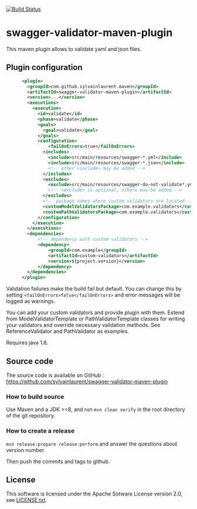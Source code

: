 [![Build Status](https://travis-ci.org/sylvainlaurent/swagger-validator-maven-plugin.svg)](https://travis-ci.org/sylvainlaurent/swagger-validator-maven-plugin)

# swagger-validator-maven-plugin

This maven plugin allows to validate yaml and json files.

## Plugin configuration

```xml
      <plugin>
        <groupId>com.github.sylvainlaurent.maven</groupId>
        <artifactId>swagger-validator-maven-plugin</artifactId>
        <version>...</version>
        <executions>
          <execution>
            <id>validate</id>
            <phase>validate</phase>
            <goals>
              <goal>validate</goal>
            </goals>
            <configuration>
                <failOnErrors>true</failOnErrors>
              <includes>
                <include>src/main/resources/swagger-*.yml</include>
                <include>src/main/resources/swagger-*.json</include>
                <!-- other <include> may be added -->
              </includes>
              <excludes>
                <exclude>src/main/resources/swagger-do-not-validate*.yml</exclude>
                <!-- <exclude> is optional, others may be added -->
              </excludes>
              <!-- package names where custom validators are located -->
              <customModelValidatorsPackage>com.example.validators</customValidatorsPackage>
              <customPathValidatorsPackage>com.example.validators</customPathValidatorsPackage>
            </configuration>
          </execution>
        </executions>
        <dependencies>
            <!-- dependency with custom validators -->
            <dependency>
                <groupId>com.example</groupId>
                <artifactId>custom-validators</artifactId>
                <version>${project.version}</version>
            </dependency>
        </dependencies>
      </plugin>
```

Validation failures make the build fail but default. You can change this by setting `<failOnErrors>false</failOnErrors>` and error messages will be logged as warnings.

You can add your custom validators and provide plugin with them. Extend from ModelValidatorTemplate or PathValidatorTemplate 
classes for writing your validators and override necessary validation methods. See ReferenceValidator and PathValidator as examples.

Requires java 1.8.

## Source code
The source code is available on GitHub : https://github.com/sylvainlaurent/swagger-validator-maven-plugin

### How to build source
Use Maven and a JDK >=8, and run `mvn clean verify` in the root directory of the git repository.

### How to create a release
`mvn release:prepare release:perform` and answer the questions about version number.

Then push the commits and tags to github.

## License
This software is licensed under the Apache Sotware License version 2.0, see [LICENSE.txt](LICENSE.txt).
